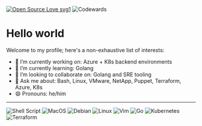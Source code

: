 [![Open Source Love svg1](https://badges.frapsoft.com/os/v1/open-source.svg?v=103)](https://github.com/ellerbrock/open-source-badges/)
![Codewards](https://www.codewars.com/users/v4ld3r5/badges/micro)

# Hello world
Welcome to my profile; here's a non-exhaustive list of interests:

- 🔭 I’m currently working on: Azure + K8s backend environments
- 🌱 I’m currently learning: Golang
- 👯 I’m looking to collaborate on: Golang and SRE tooling
- 💬 Ask me about: Bash, Linux, VMware, NetApp, Puppet, Terraform, Azure, K8s
- 😄 Pronouns: he/him

___
<!--- https://dev.to/envoy_/150-badges-for-github-pnk --->
![Shell Script](https://img.shields.io/badge/shell_script-%23121011.svg?style=for-the-badge&logo=gnu-bash&logoColor=white)
![MacOS](https://img.shields.io/badge/mac%20os-000000?style=for-the-badge&logo=apple&logoColor=white)
![Debian](https://img.shields.io/badge/Debian-A81D33?style=for-the-badge&logo=debian&logoColor=white)
![Linux](https://img.shields.io/badge/Linux-FCC624?style=for-the-badge&logo=linux&logoColor=black)
![Vim](https://img.shields.io/badge/VIM-%2311AB00.svg?&style=for-the-badge&logo=vim&logoColor=white)
![Go](https://img.shields.io/badge/go-%2300ADD8.svg?style=for-the-badge&logo=go&logoColor=white)
![Kubernetes](https://img.shields.io/badge/kubernetes-%23326ce5.svg?style=for-the-badge&logo=kubernetes&logoColor=white)
![Terraform](https://img.shields.io/badge/terraform-%235835CC.svg?style=for-the-badge&logo=terraform&logoColor=white)
